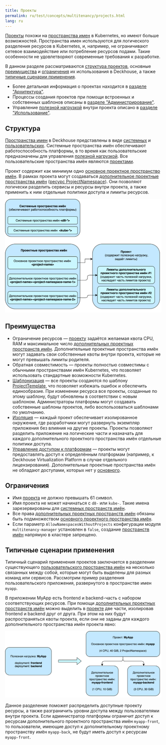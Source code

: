 ```yaml
---
title: Проекты
permalink: ru/test/concepts/multitenancy/projects.html
lang: ru
---
```


[Проекты](../glossary.html#проект) похожи на [пространства имен](../glossary.html#пространство-имён) в Kubernetes, но имеют больше возможностей. Пространства имен используются для логического разделения ресурсов в Kubernetes, и, например, не ограничивают сетевое взаимодействие или потребление ресурсов подами. Такие особенности не удовлетворяют современные требования к разработке.

В данном разделе рассматриваются [структура проектов](#структура), основные [преимущества](#преимущества) и [ограничения](#ограничения) их использования в Deckhouse, а также [типичные сценарии применения](#типичные-сценарии-применения).

- Более детальная информация о проектах находится в [разделе "Архитектура"](../../architecture/multitenancy/projects.html).
- Процессы создания проектов при помощи встроенных и собственных шаблонов описаны в [разделе "Администрирование"](../../admin/multitenancy/projects.html).
- Управление [полезной нагрузкой](../glossary.html#полезная-нагрузка) внутри проекта описано в [разделе "Использование"](../../user/multitenancy/projects.html).

## Структура

[Пространства имен](../glossary.html#пространство-имён) в Deckhouse представлены в виде [системных](../glossary.html#системное-пространство-имён) и [пользовательских](../glossary.html#пользовательское-пространство-имён). Системные пространства имён обеспечивают работоспособность платформы, в то время как пользовательские предназначены для управления [полезной нагрузкой](../glossary.html#полезная-нагрузка). Все пользовательские пространства имён являются [проектами](../glossary.html#проект).

Проект содержит как минимум одно [основное проектное пространство имён](../glossary.html#основное-проектное-пространство-имён). В рамках проекта могут создаваться [дополнительное проектные пространства имён](../glossary.html#дополнительное-проектное-пространство-имён) ([ресурс ProjectNamespace](#TODO)). Они позволяют логически разделить сервисы и ресурсы внутри проекта, а также применить к ним отдельные политики доступа и лимиты ресурсов.

<!--
```text
Deckhouse Cluster
│
├─ System namespaces
│     ├─ Namespace <d8-*>            ← Системное пространство имён
│     └─ Namespace <kube-*>          ← Системное пространство имён
│
└─ Project
     │  └─ Namespace <project-name>  ← Основное пространство имён
     │        ├─ ResourceQuota       ← Лимиты проекта
     │        ├─ NetworkPolicy       ← Лимиты проекта
     │        └─ RoleBinding         ← Лимиты проекта
     │ 
     ├─ ProjectNamespace 1
     │  └─ Namespace <project-name>-<project-namespace-name-1>  ← Проектное пространство имён
     │        ├─ ResourceQuota       ← Можно изменять в пределах лимитов проекта
     │        ├─ NetworkPolicy       ← Можно изменять в пределах лимитов проекта
     │        └─ RoleBinding         ← Можно изменять в пределах лимитов проекта
     │
     └─ ProjectNamespace 2
        └─ Namespace <project-name>-<project-namespace-name-1>  ← Проектное пространство имён
              ├─ ResourceQuota       ← Можно изменять в пределах лимитов проекта
              ├─ NetworkPolicy       ← Можно изменять в пределах лимитов проекта
              └─ RoleBinding         ← Можно изменять в пределах лимитов проекта
```
-->

![Структура проектов](../../../images/multitenancy(test)/project-structure.svg)

## Преимущества

- Ограничение ресурсов — [проекту](../glossary.html#проект) задаётся желаемая квота CPU, RAM и максимальное число [дополнительных проектных пространств имён](../glossary.html#дополнительное-проектное-пространство-имён). Дополнительные проектные пространства имён могут задавать свои собственные квоты внутри проекта, которые не могут превышать лимиты родителя.
- Обратная совместимость — проекты полностью совместимы с обычными пространствами имён Kubernetes, что позволяет использовать стандартные возможности Kubernetes.
- [Шаблонизация](../../architecture/multitenancy/projects.html#шаблоны-проектов) — все проекты создаются по шаблону [ProjectTemplate](#TODO), что позволяет избежать ошибок и обеспечить единообразие. При изменении ресурса все проекты, созданные по этому шаблону, будут обновлены в соответствии с новым шаблоном. Администраторы платформы могут создавать собственные шаблоны проектов, либо воспользоваться шаблонами по умолчанию.
- [Изоляция](../../architecture/multitenancy/projects.html#механизмы-изоляции) — каждый проект обеспечивает изолированное окружение, где разработчики могут развернуть экземпляр приложения без влияния на другие проекты. Проекты позволяют разделить приложение на логические части и назначать для каждого дополнительного проектного пространства имён отдельные политики доступа.
- [Управление доступом к платформам](../../architecture/multitenancy/projects.html#управление-доступом-к-платформам) — проекты могут предоставлять доступ к определённым платформам (например, к Deckhouse Virtualization Platform в случае отдельного лицензирования). Дополнительные проектные пространства имён не обладают доступами, которых нет у [основного](../glossary.html#основное-проектное-пространство-имён).

## Ограничения

- Имя [проекта](../glossary.html#проект) не должно превышать 61 символ.
- Имя проекта не может начинаться с `d8‑` или `kube‑`. Такие имена зарезервированы для [системных пространств имён](../glossary.html#системное-пространство-имён).
- Все права [дополнительных проектных пространств имён](../glossary.html#дополнительное-проектное-пространство-имён) обязаны быть подмножеством [основного проектного пространства имён](../glossary.html#основное-проектное-пространство-имён).
- Если параметр `АllowNamespacesWithoutProjects` конфигурации модуля `multitenancy-manager` установлен в `false`, создание [пространств имён](../glossary.html#пространство-имён) напрямую в кластере запрещено.

## Типичные сценарии применения

Типичный сценарий применения проектов заключается в разделении существующего [пользовательского пространства имён](../glossary.html#пользовательское-пространство-имён) на несколько связанных между собой, которые могут быть выделены для разных команд или сервисов. Рассмотрим пример разделения пользовательского приложения, развернутого в пространстве имен `myapp`.

В приложении MyApp есть frontend и backend-часть с набором соответствующих ресурсов. При помощи [дополнительных проектных пространств имён](../glossary.html#дополнительное-проектное-пространство-имён) можно выделить в [проекте](../glossary.html#проект) две части, изолировав frontend и backend друг от друга. При этом на них будут распространяться квоты проекта, если они не заданы для каждого дополнительного пространства имён проекта явно:

<!--
```text
Рабочий вариант схемы, будет изменён позже.

Project: delivery
      └─ Namespace: delivery          ← Основное пространство имён
            ├─ Deployment: frontend
            └─ Deployment: backend
```

```text
Рабочий вариант схемы, будет изменён позже.

Project: delivery
│     └─ Namespace: delivery                                           ← Основное пространство имён
│           └─ ResourceQuota (4 CPU, 40 GiB RAM, 2 ProjectNamespaces)  ← Ограничение ресурсов проекта
│
├─ ProjectNamespace: delivery-front
│     └─ Namespace: delivery-front                ← Проектное пространство имён, изолированная часть приложения, относящаяся к frontend.
│           ├─ ResourceQuota (1 CPU, 10 GiB RAM)  ← Ограничение ресурсов проектного пространства имён (не превышает квоты проекта)
│           └─ Deployment: frontend
│
├─ ProjectNamespace: delivery-front
      └─ Namespace: delivery-front                ← Проектное пространство имён, изолированная часть приложения, относящаяся к backend.
            ├─ ResourceQuota (3 CPU, 30 GiB RAM)  ← Ограничение ресурсов проектного пространства имён (не превышает квоты проекта)
            └─ Deployment: backend
```
-->

![Сценарии применения](../../../images/multitenancy(test)/use-cases.svg)

Данное разделение поможет распределить доступные проекту ресурсы, а также разграничить уровни доступа между пользователями внутри проекта. Если администратор платформы ограничит доступ к ресурсам дополнительного проектного пространства имён `myapp-front`, то пользователи, имеющие доступ к дополнительному проектному пространству имён `myapp-back`, не будут иметь доступ к ресурсам `myapp-front`.
